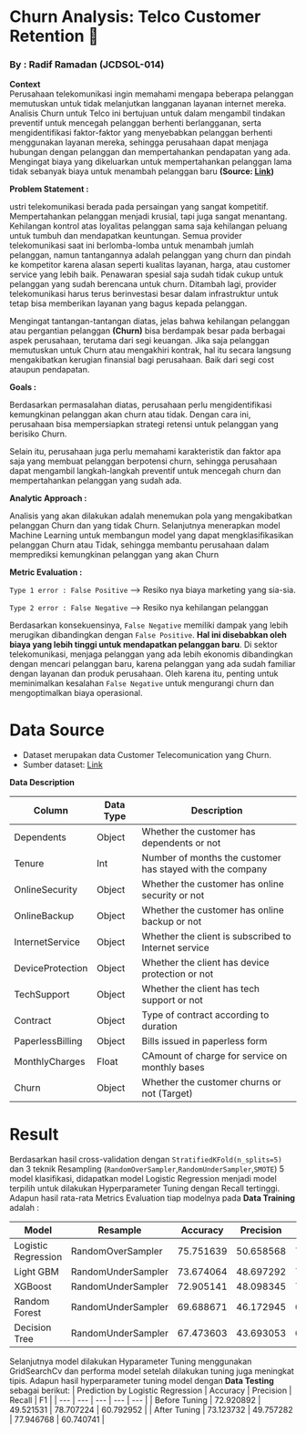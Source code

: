 # **Churn Analysis: Telco Customer Retention 📡**
### **By : Radif Ramadan (JCDSOL-014)**

**Context**  
Perusahaan telekomunikasi ingin memahami mengapa beberapa pelanggan memutuskan untuk tidak melanjutkan langganan layanan internet mereka. Analisis Churn untuk Telco ini bertujuan untuk dalam mengambil tindakan preventif untuk mencegah pelanggan berhenti berlangganan, serta mengidentifikasi faktor-faktor yang menyebabkan pelanggan berhenti menggunakan layanan mereka, sehingga perusahaan dapat menjaga hubungan dengan pelanggan dan mempertahankan pendapatan yang ada. Mengingat biaya yang dikeluarkan untuk mempertahankan pelanggan lama tidak sebanyak biaya untuk menambah pelanggan baru **(Source: [Link](https://hbr.org/2014/10/the-value-of-keeping-the-right-customers))**

**Problem Statement :**

ustri telekomunikasi berada pada persaingan yang sangat kompetitif. Mempertahankan pelanggan menjadi krusial, tapi juga sangat menantang. Kehilangan kontrol atas loyalitas pelanggan sama saja kehilangan peluang untuk tumbuh dan mendapatkan keuntungan. Semua provider telekomunikasi saat ini berlomba-lomba untuk menambah jumlah pelanggan, namun tantangannya adalah pelanggan yang churn dan pindah ke kompetitor karena alasan seperti kualitas layanan, harga, atau customer service yang lebih baik. Penawaran spesial saja sudah tidak cukup untuk pelanggan yang sudah berencana untuk churn. Ditambah lagi, provider telekomunikasi harus terus berinvestasi besar dalam infrastruktur untuk tetap bisa memberikan layanan yang bagus kepada pelanggan.

Mengingat tantangan-tantangan diatas, jelas bahwa kehilangan pelanggan atau pergantian pelanggan **(Churn)** bisa berdampak besar pada berbagai aspek perusahaan, terutama dari segi keuangan. Jika saja pelanggan memutuskan untuk Churn atau mengakhiri kontrak, hal itu secara langsung mengakibatkan kerugian finansial bagi perusahaan. Baik dari segi cost ataupun pendapatan.

**Goals :**

Berdasarkan permasalahan diatas, perusahaan perlu mengidentifikasi kemungkinan pelanggan akan churn atau tidak. Dengan cara ini, perusahaan bisa mempersiapkan strategi retensi untuk pelanggan yang berisiko Churn.

Selain itu, perusahaan juga perlu memahami karakteristik dan faktor apa saja yang membuat pelanggan berpotensi churn, sehingga perusahaan dapat mengambil langkah-langkah preventif untuk mencegah churn dan mempertahankan pelanggan yang sudah ada.


**Analytic Approach :**

Analisis yang akan dilakukan adalah menemukan pola yang mengakibatkan pelanggan Churn dan yang tidak Churn. Selanjutnya menerapkan model Machine Learning untuk membangun model yang dapat mengklasifikasikan pelanggan Churn atau Tidak, sehingga membantu perusahaan dalam memprediksi kemungkinan pelanggan yang akan Churn

**Metric Evaluation :**

`Type 1 error : False Positive` --> Resiko nya biaya marketing yang sia-sia.

`Type 2 error : False Negative` --> Resiko nya kehilangan pelanggan

Berdasarkan konsekuensinya, `False Negative` memiliki dampak yang lebih merugikan dibandingkan dengan `False Positive`. **Hal ini disebabkan oleh biaya yang lebih tinggi untuk mendapatkan pelanggan baru**. Di sektor telekomunikasi, menjaga pelanggan yang ada lebih ekonomis dibandingkan dengan mencari pelanggan baru, karena pelanggan yang ada sudah familiar dengan layanan dan produk perusahaan. Oleh karena itu, penting untuk meminimalkan kesalahan `False Negative` untuk mengurangi churn dan mengoptimalkan biaya operasional.

# Data Source

- Dataset merupakan data Customer Telecomunication yang Churn.
- Sumber dataset: [Link]([https://drive.google.com/drive/folders/1_fR7R0srpZgnFnanbrmELgnK-xmzMAHp)

**Data Description**

| **Column** | **Data Type** | **Description** |
| --- | --- | --- |
| Dependents | Object | Whether the customer has dependents or not |
| Tenure | Int | Number of months the customer has stayed with the company |
| OnlineSecurity | Object | Whether the customer has online security or not |
| OnlineBackup | Object | Whether the customer has online backup or not |
| InternetService | Object | Whether the client is subscribed to Internet service |
| DeviceProtection | Object | Whether the client has device protection or not |
| TechSupport | Object | Whether the client has tech support or not |
| Contract | Object | Type of contract according to duration |
| PaperlessBilling | Object | Bills issued in paperless form |
| MonthlyCharges | Float | CAmount of charge for service on monthly bases |
| Churn | Object | Whether the customer churns or not (Target) |

# Result

Berdasarkan hasil cross-validation dengan `StratifiedKFold(n_splits=5)` dan 3 teknik Resampling (`RandomOverSampler`,`RandomUnderSampler`,`SMOTE`) 5 model klasifikasi, didapatkan model Logistic Regression menjadi model terpilih untuk dilakukan Hyperparameter Tuning dengan Recall tertinggi. Adapun hasil rata-rata Metrics Evaluation tiap modelnya pada **Data Training** adalah :

| Model | Resample | Accuracy | Precision | Recall | F1 |
| --- | --- | --- | --- | --- | --- |
| Logistic Regression | RandomOverSampler | 75.751639 | 50.658568 | 79.867299 | 61.979351 |
| Light GBM | RandomUnderSampler | 73.674064 | 48.697292 | 76.923042 | 59.611764 | 
| XGBoost | RandomUnderSampler | 72.905141 | 48.098345 | 75.592868 | 58.749923 |
| Random Forest | RandomUnderSampler | 69.688671 | 46.172945 | 68.468066 | 55.137465 |
| Decision Tree | RandomUnderSampler | 67.473603 | 43.693053 | 65.905665 | 52.524896 |

Selanjutnya model dilakukan Hyparameter Tuning menggunakan GridSearchCv dan performa model setelah dilakukan tuning juga meningkat tipis. Adapun hasil hyperparameter tuning model dengan **Data Testing** sebagai berikut:
| Prediction by Logistic Regression | Accuracy | Precision | Recall | F1 |
| --- | --- | --- | --- | --- |
| Before Tuning | 72.920892 | 49.521531	| 78.707224	| 60.792952 |
| After Tuning | 73.123732 | 49.757282 | 77.946768 | 60.740741 |
